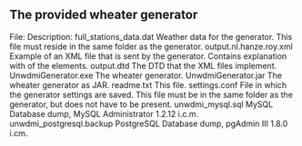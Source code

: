 The provided wheater generator
----------------------------------

File:                           Description:
full_stations_data.dat          Weather data for the generator. This
                                file must reside in the same folder as
                                the generator.
output.nl.hanze.roy.xml         Example of an XML file that is sent
                                by the generator. Contains explanation with of the elements.
output.dtd                      The DTD that the XML files implement.
UnwdmiGenerator.exe             The wheater generator.
UnwdmiGenerator.jar             The wheater generator as JAR.
readme.txt                      This file.
settings.conf                   File in which the generator settings are saved. This file 
                                must be in the same folder as the generator, but does 
                                not have to be present.
unwdmi_mysql.sql                MySQL Database dump, MySQL Administrator 1.2.12 i.c.m.
unwdmi_postgresql.backup        PostgreSQL Database dump, pgAdmin III 1.8.0 i.cm.
